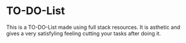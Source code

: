 # TO-DO-List
This is a TO-DO-List made using full stack resources. It is asthetic and gives a very satisfyling feeling cutting your tasks after doing it.
